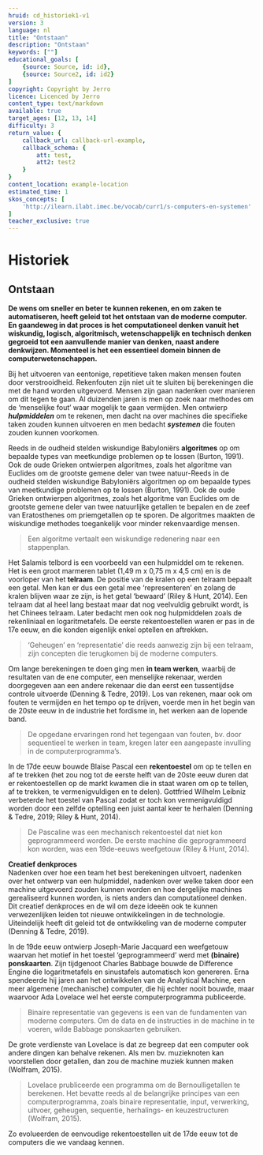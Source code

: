 ```yaml
---
hruid: cd_historiek1-v1
version: 3
language: nl
title: "Ontstaan"
description: "Ontstaan"
keywords: [""]
educational_goals: [
    {source: Source, id: id}, 
    {source: Source2, id: id2}
]
copyright: Copyright by Jerro
licence: Licenced by Jerro
content_type: text/markdown
available: true
target_ages: [12, 13, 14]
difficulty: 3
return_value: {
    callback_url: callback-url-example,
    callback_schema: {
        att: test,
        att2: test2
    }
}
content_location: example-location
estimated_time: 1
skos_concepts: [
    'http://ilearn.ilabt.imec.be/vocab/curr1/s-computers-en-systemen'
]
teacher_exclusive: true
---
```


# Historiek

## Ontstaan
**De wens om sneller en beter te kunnen rekenen, en om zaken te automatiseren, heeft geleid tot het ontstaan van de moderne computer. En gaandeweg in dat proces is het computationeel denken vanuit het wiskundig, logisch, algoritmisch, wetenschappelijk en technisch denken gegroeid tot een aanvullende manier van denken, naast andere denkwijzen. Momenteel is het een essentieel domein binnen de computerwetenschappen.** 

Bij het uitvoeren van eentonige, repetitieve taken maken mensen fouten door verstrooidheid. Rekenfouten zijn niet uit te sluiten bij berekeningen die met de hand worden uitgevoerd. Mensen zijn gaan nadenken over manieren om dit tegen te gaan. 
Al duizenden jaren is men op zoek naar methodes om de ‘menselijke fout’ waar mogelijk te gaan vermijden. Men ontwierp _**hulpmiddelen**_ om te rekenen, men dacht na over machines die specifieke taken zouden kunnen uitvoeren en men bedacht _**systemen**_ die fouten zouden kunnen voorkomen.

Reeds in de oudheid stelden wiskundige Babyloniërs **algoritmes** op om bepaalde types van meetkundige problemen op te lossen (Burton, 1991). Ook de oude Grieken ontwierpen algoritmes, zoals het algoritme van Euclides om de grootste gemene deler van twee natuur-Reeds in de oudheid stelden wiskundige Babyloniërs algoritmen op om bepaalde types van meetkundige problemen op te lossen (Burton, 1991). Ook de oude Grieken ontwierpen algoritmes, zoals het algoritme van Euclides om de grootste gemene deler van twee natuurlijke getallen te bepalen en de zeef van Eratosthenes om priemgetallen op te sporen. De algoritmes maakten de wiskundige methodes toegankelijk voor minder rekenvaardige mensen. 

> Een algoritme vertaalt een wiskundige redenering naar een stappenplan. 

Het Salamis telbord is een voorbeeld van een hulpmiddel om te rekenen. Het is een groot marmeren tablet (1,49 m x 0,75 m x 4,5 cm) en is de voorloper van het **telraam**. De positie van de kralen op een telraam bepaalt een getal. Men kan er dus een getal mee ‘representeren’ en zolang de kralen blijven waar ze zijn, is het getal ‘bewaard’ (Riley & Hunt, 2014). Een telraam dat al heel lang bestaat maar dat nog veelvuldig gebruikt wordt, is het Chinees telraam. 
Later bedacht men ook nog hulpmiddelen zoals de rekenliniaal en logaritmetafels. De eerste rekentoestellen waren er pas in de 17e eeuw, en die konden eigenlijk enkel optellen en aftrekken. 

> ‘Geheugen’ en ‘representatie’ die reeds aanwezig zijn bij een telraam, zijn concepten die terugkomen bij de moderne computers. 

Om lange berekeningen te doen ging men **in team werken**, waarbij de resultaten van de ene computer, een menselijke rekenaar, werden doorgegeven aan een andere rekenaar die dan eerst een tussentijdse controle uitvoerde (Denning & Tedre, 2019). Los van rekenen, maar ook om fouten te vermijden en het tempo op te drijven, voerde men in het begin van de 20ste eeuw in de industrie het fordisme in, het werken aan de lopende band. 

> De opgedane ervaringen rond het tegengaan van fouten, bv. door sequentieel te werken in team, kregen later een aangepaste invulling in de computerprogramma’s. 

In de 17de eeuw bouwde Blaise Pascal een **rekentoestel** om op te tellen en af te trekken (het zou nog tot de eerste helft van de 20ste eeuw duren dat er rekentoestellen op de markt kwamen die in staat waren om op te tellen, af te trekken, te vermenigvuldigen en te delen). Gottfried Wilhelm Leibniz verbeterde het toestel van Pascal zodat er toch kon vermenigvuldigd worden door een zelfde optelling een juist aantal keer te herhalen (Denning & Tedre, 2019; Riley & Hunt, 2014). 

> De Pascaline was een mechanisch rekentoestel dat niet kon geprogrammeerd worden. De eerste machine die geprogrammeerd kon worden, was een 19de-eeuws weefgetouw (Riley & Hunt, 2014). 

<div class="alert alert-box alert-success">
    <strong>Creatief denkproces</strong><br>
    Nadenken over hoe een team het best berekeningen uitvoert, nadenken over het ontwerp van een hulpmiddel, nadenken over welke taken door een machine uitgevoerd zouden kunnen worden en hoe dergelijke machines gerealiseerd kunnen worden, is niets anders dan computationeel denken. Dit creatief denkproces en de wil om deze ideeën ook te kunnen verwezenlijken leiden tot nieuwe ontwikkelingen in de technologie.<br>
    Uiteindelijk heeft dit geleid tot de ontwikkeling van de moderne computer (Denning & Tedre, 2019). 
</div>

In de 19de eeuw ontwierp Joseph-Marie Jacquard een weefgetouw waarvan het motief in het toestel ‘geprogrammeerd’ werd met **(binaire) ponskaarten**. Zijn tijdgenoot Charles Babbage bouwde de Difference Engine die logaritmetafels en sinustafels automatisch kon genereren. Erna spendeerde hij jaren aan het ontwikkelen van de Analytical Machine, een meer algemene (mechanische) computer, die hij echter nooit bouwde, maar waarvoor Ada Lovelace wel het eerste computerprogramma publiceerde. 

> Binaire representatie van gegevens is een van de fundamenten van moderne computers. 
> Om de data en de instructies in de machine in te voeren, wilde Babbage ponskaarten gebruiken. 

De grote verdienste van Lovelace is dat ze begreep dat een computer ook andere dingen kan behalve rekenen. Als men bv. muzieknoten kan voorstellen door getallen, dan zou de machine muziek kunnen maken (Wolfram, 2015). 

> Lovelace prubliceerde een programma om de Bernoulligetallen te berekenen. Het bevatte reeds al de belangrijke principes van een computerprogramma, zoals binaire representatie, input, verwerking, uitvoer, geheugen, sequentie, herhalings- en keuzestructuren (Wolfram, 2015). 

Zo evolueerden de eenvoudige rekentoestellen uit de 17de eeuw tot de computers die we vandaag kennen. 
